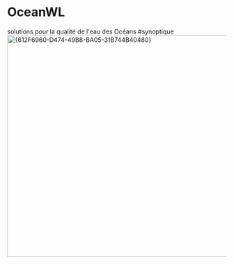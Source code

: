 # OceanWL
solutions pour la qualité de l'eau des Océans
#synoptique 
<img width="508" alt="{612F6960-D474-49B8-BA05-31B744B40480}" src="https://github.com/user-attachments/assets/50d96fd1-d25f-471e-8c7b-04c24d353bb9" />
